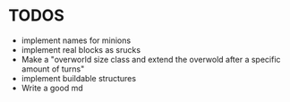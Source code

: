 # TODOS
- implement names for minions
- implement real blocks as srucks
- Make a "overworld size class and extend the overwold after a specific amount of turns"
- implement buildable structures
- Write a good md